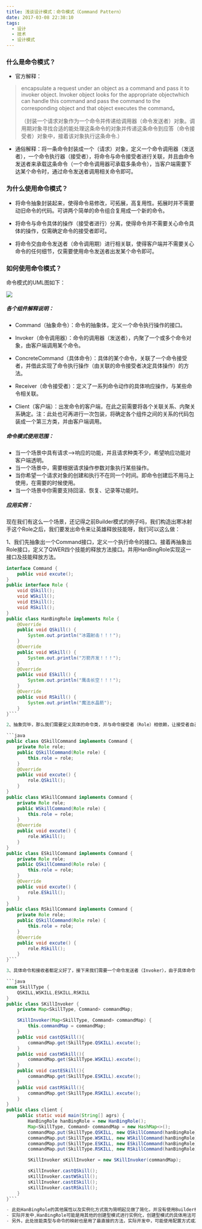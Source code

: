 ```yaml
---
title: 浅谈设计模式：命令模式（Command Pattern）
date: 2017-03-08 22:38:10
tags:
  - 设计
  - 技术
  - 设计模式
---
```


### 什么是命令模式？

- 官方解释：
> encapsulate a request under an object as a command and pass it to invoker object. Invoker object looks for the appropriate objectwhich can handle this command and pass the command to the corresponding object and that object executes the command。
>
> （封装一个请求对象作为一个命令并传递给调用器（命令发送者）对象。调用期对象寻找合适的能处理这条命令的对象并传递这条命令到应答（命令接受者）对象中，接着该对象执行这条命令.）

- 通俗解释：将一条命令封装成一个（请求）对象，定义一个命令调用器（发送者），一个命令执行器（接受者），将命令与命令接受者进行关联，并且由命令发送者来承载这条命令（一个命令调用器可承载多条命令），当客户端需要下达某个命令时，通过命令发送者调用相关命令即可。

<!-- more -->
### 为什么使用命令模式？

- 将命令抽象封装起来，使得命令易修改，可拓展，高复用性。拓展时并不需要动旧命令的代码。可讲两个简单的命令组合复用成一个新的命令。

- 将命令与命令具体的操作（接受者进行）分离，使得命令并不需要关心命令具体的操作，仅需确定命令的接受者即可。

- 将命令交由命令发送者（命令调用期）进行相关联，使得客户端并不需要关心命令的任何细节，仅需要使用命令发送者出发某个命令即可。

### 如何使用命令模式？
命令模式的UML图如下：

![](/img/command-pattern.png)

##### 各个组件解释说明：

- Command（抽象命令）：命令的抽象体，定义一个命令执行操作的接口。

- Invoker（命令调用器）：命令的调用器（发送者），内聚了一个或多个命令对象，由客户端调用某个命令。

- ConcreteCommand（具体命令）：具体的某个命令，关联了一个命令接受者，并借此实现了命令执行操作（由关联的命令接受者决定具体操作）的方法。

- Receiver（命令接受者）：定义了一系列命令动作的具体响应操作，与某些命令相关联。

- Client（客户端）：出发命令的客户端，在此之前需要将各个关联关系、内聚关系确定。注：此处也可再进行一次包装，将确定各个组件之间的关系的代码包装成一个第三方类，并由客户端调用。

##### 命令模式使用范围：
- 当一个场景中具有请求–>响应的功能，并且请求种类不少，希望响应功能对客户端透明。
- 当一个场景中，需要根据请求操作参数对象执行某些操作。
- 当你希望一个请求对象的创建和执行不在同一个时间。即命令创建后不用马上使用，在需要的时候使用。
- 当一个场景中你需要支持回滚、恢复、记录等功能时。

##### 应用实例：
现在我们有这么一个场景，还记得之前Builder模式的例子吗，我们构造出寒冰射手这个Role之后，我们要发出命令来让英雄释放技能呀，我们可以这么做：

1、我们先抽象出一个Command接口，定义一个执行命令的接口。接着再抽象出Role接口，定义了QWER四个技能的释放方法接口。并用HanBingRole实现这一接口及技能释放方法。

```java
interface Command {
    public void excute();
}
public interface Role {
    void QSkill();
    void WSkill();
    void ESkill();
    void RSkill();
}
public class HanBingRole implements Role {
    @Override
    public void QSkill() {
        System.out.println("冰霜射击！！！");
    }
    @Override
    public void WSkill() {
        System.out.println("万箭齐发！！！");
    }
    @Override
    public void ESkill() {
        System.out.println("鹰击长空！！！");
    }
    @Override
    public void RSkill() {
        System.out.println("魔法水晶箭");
    }
}```

2、抽象完毕，那么我们需要定义具体的命令类，并与命令接受者（Role）相依赖，让接受者自己来执行命令的具体操作（role.XSkill()）。

```java
public class QSkillCommand implements Command {
    private Role role;
    public QSkillCommand(Role role) {
        this.role = role;
    }
    @Override
    public void excute() {
        role.QSkill();
    }
}
public class WSkillCommand implements Command {
    private Role role;
    public WSkillCommand(Role role) {
        this.role = role;
    }
    @Override
    public void excute() {
        role.WSkill();
    }
}
public class ESkillCommand implements Command {
    private Role role;
    public QSkillCommand(Role role) {
        this.role = role;
    }
    @Override
    public void excute() {
        role.ESkill();
    }
}
public class RSkillCommand implements Command {
    private Role role;
    public QSkillCommand(Role role) {
        this.role = role;
    }
    @Override
    public void excute() {
        role.RSkill();
    }
}```

3、具体命令和接收者都定义好了，接下来我们需要一个命令发送者（Invoker），由于具体命令较多，此处可定义一个技能类型枚举SkillType（QWER），并在Invoker定义一个map，让客户端决定技能类型与具体命令的关联。

```java
enum SkillType {
    QSKILL,WSKILL,ESKILL,RSKILL
}
public class SKillInvoker {
    private Map<SkillType, Command> commandMap;

    SKillInvoker(Map<SkillType, Command> commandMap) {
        this.commandMap = commandMap;
    }
    public void castQSkill(){
        commandMap.get(SkillType.QSKILL).excute();
    }
    public void castWSkill(){
        commandMap.get(SkillType.WSKILL).excute();
    }
    public void castESkill(){
        commandMap.get(SkillType.ESKILL).excute();
    }
    public void castRSkill(){
        commandMap.get(SkillType.RSKILL).excute();
    }
}
public class client {
    public static void main(String[] agrs) {
        HanBingRole hanBingRole = new HanBingRole();
        Map<SkillType, Command> commandMap = new HashMap<>();
        commandMap.put(SkillType.QSKILL, new QSkillCommand(hanBingRole));
        commandMap.put(SkillType.WSKILL, new WSkillCommand(hanBingRole));
        commandMap.put(SkillType.ESKILL, new ESkillCommand(hanBingRole));
        commandMap.put(SkillType.RSKILL, new RSkillCommand(hanBingRole));

        SKillInvoker sKillInvoker = new SKillInvoker(commandMap);

        sKillInvoker.castQSkill();
        sKillInvoker.castWSkill();
        sKillInvoker.castESkill();
        sKillInvoker.castRSkill();
    }
}```

- 此处HanBingRole的其他属性以及实例化方式我为简明起见做了简化，并没有使用Builder模式。
- 实际开发中,HanBingRole可能是用其他的创建型模式进行实例化，创建型模式的具体用法可阅读我的前几篇文章。
- 另外，此处技能类型与命令的映射也是用了最直接的方法，实际开发中，可能使用配置方式或其他易修改可拓展的方式来实现。
